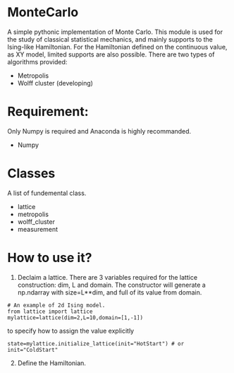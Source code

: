 # MonteCarlo

A simple pythonic implementation of Monte Carlo. This module is used for the study of classical statistical mechanics, and mainly supports to the Ising-like Hamiltonian. For the Hamiltonian defined on the continuous value, as XY model, limited supports are also possible. There are two types of algorithms provided:

* Metropolis
* Wolff cluster (developing) 

# Requirement:
Only Numpy is required and Anaconda is highly recommanded.
* Numpy

# Classes
A list of fundemental class.
* lattice
* metropolis
* wolff_cluster
* measurement

# How to use it?
1. Declaim a lattice. There are 3 variables required for the lattice construction: dim, L and domain. The constructor will generate a np.ndarray with size=L**dim, and full of its value from domain.
```
# An example of 2d Ising model.
from lattice import lattice
mylattice=lattice(dim=2,L=10,domain=[1,-1])
```
to specify how to assign the value explicitly
```
state=mylattice.initialize_lattice(init="HotStart") # or init="ColdStart"
```

2. Define the Hamiltonian. 
